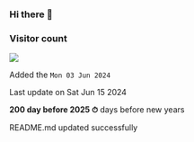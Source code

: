 ### Hi there 👋

### Visitor count

<img src="https://profile-counter.glitch.me/MickaelSuard/count.svg" />

Added the `Mon 03 Jun 2024`

Last update on Sat Jun 15 2024

**200 day before 2025 ⏱** days before new years

                            README.md updated successfully
